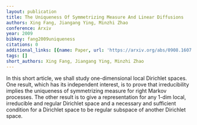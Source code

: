 ```yaml
---
layout: publication
title: The Uniqueness Of Symmetrizing Measure And Linear Diffusions
authors: Xing Fang, Jiangang Ying, Minzhi Zhao
conference: Arxiv
year: 2009
bibkey: fang2009uniqueness
citations: 0
additional_links: [{name: Paper, url: 'https://arxiv.org/abs/0908.1607'}]
tags: []
short_authors: Xing Fang, Jiangang Ying, Minzhi Zhao
---
```

In this short article, we shall study one-dimensional local Dirichlet spaces.
One result, which has its independent interest, is to prove that irreducibility
implies the uniqueness of symmetrizing measure for right Markov processes. The
other result is to give a representation for any 1-dim local, irreducible and
regular Dirichlet space and a necessary and sufficient condition for a
Dirichlet space to be regular subspace of another Dirichlet space.